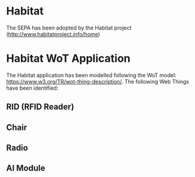 # Habitat
The SEPA has been adopted by the Habitat project (http://www.habitatproject.info/home)

# Habitat WoT Application
The Habitat application has been modelled following the WoT model: https://www.w3.org/TR/wot-thing-description/. The following Web Things have been identified:
## RID (RFID Reader) ##

## Chair ##

## Radio ##

## AI Module ##
